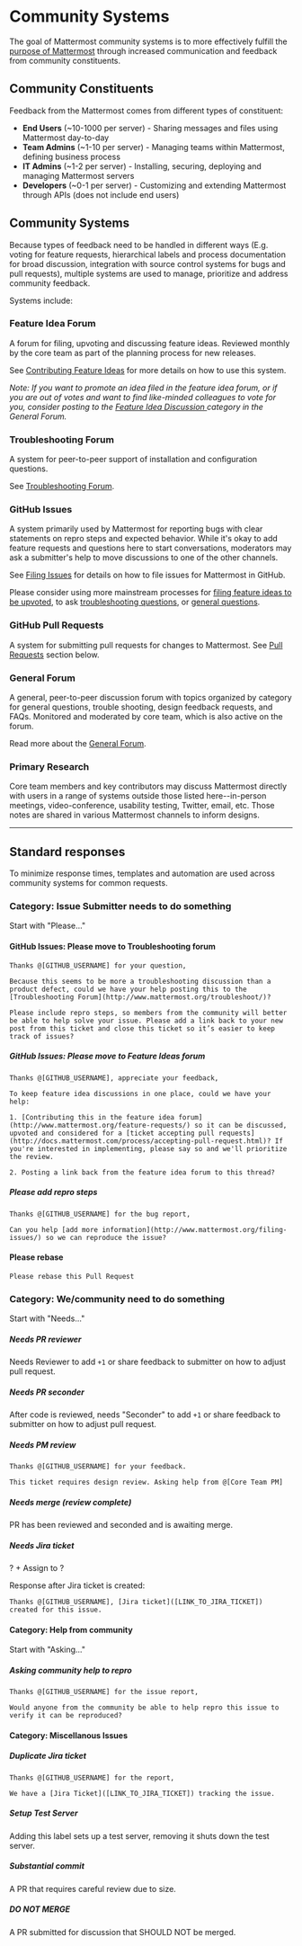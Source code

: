 # Community Systems 

The goal of Mattermost community systems is to more effectively fulfill the [purpose of Mattermost](http://www.mattermost.org/vision/) through increased communication and feedback from community constituents. 

## Community Constituents 

Feedback from the Mattermost comes from different types of constituent: 

- **End Users** (~10-1000 per server) - Sharing messages and files using Mattermost day-to-day
- **Team Admins** (~1-10 per server) - Managing teams within Mattermost, defining business process
- **IT Admins** (~1-2 per server) - Installing, securing, deploying and managing Mattermost servers 
- **Developers** (~0-1 per server) - Customizing and extending Mattermost through APIs (does not include end users)

## Community Systems

Because types of feedback need to be handled in different ways (E.g. voting for feature requests, hierarchical labels and process documentation for broad discussion, integration with source control systems for bugs and pull requests), multiple systems are used to manage, prioritize and address community feedback. 

Systems include: 

###  Feature Idea Forum 

A forum for filing, upvoting and discussing feature ideas. Reviewed monthly by the core team as part of the planning process for new releases. 

See [Contributing Feature Ideas](http://www.mattermost.org/feature-requests/) for more details on how to use this system. 

_Note: If you want to promote an idea filed in the feature idea forum, or if you are out of votes and want to find like-minded colleagues to vote for you, consider posting to the [Feature Idea Discussion ](https://forum.mattermost.org/t/how-to-use-feature-idea-discussion/63/1) category in the General Forum._


###  Troubleshooting Forum 

A system for peer-to-peer support of installation and configuration questions. 

See [Troubleshooting Forum](https://forum.mattermost.org/t/about-the-trouble-shooting-category/150/1).


### GitHub Issues 

A system primarily used by Mattermost for reporting bugs with clear statements on repro steps and expected behavior. While it's okay to add feature requests and questions here to start conversations, moderators may ask a submitter's help to move discussions to one of the other channels. 

See [Filing Issues](http://www.mattermost.org/filing-issues/) for details on how to file issues for Mattermost in GitHub.

Please consider using more mainstream processes for [filing feature ideas to be upvoted](https://github.com/mattermost/platform/blob/master/doc/process/overview.md#feature-idea-forum), to ask [troubleshooting questions](https://github.com/mattermost/platform/blob/master/doc/process/overview.md#troubleshooting-forum), or [general questions](https://github.com/mattermost/platform/blob/master/doc/process/overview.md#general-forum). 

### GitHub Pull Requests 

A system for submitting pull requests for changes to Mattermost. See [Pull Requests](https://github.com/mattermost/platform/blob/master/doc/process/overview.md#merge-requests) section below. 

### General Forum 

A general, peer-to-peer discussion forum with topics organized by category for general questions, trouble shooting, design feedback requests, and FAQs. Monitored and moderated by core team, which is also active on the forum.

Read more about the [General Forum](https://forum.mattermost.org/t/welcome-to-mattermost-community-discussion/8). 

### Primary Research 

Core team members and key contributors may discuss Mattermost directly with users in a range of systems outside those listed here--in-person meetings, video-conference, usability testing, Twitter, email, etc. Those notes are shared in various Mattermost channels to inform designs. 


___

## Standard responses 

To minimize response times, templates and automation are used across community systems for common requests. 

### Category: Issue Submitter needs to do something

Start with "Please..."

#### GitHub Issues: Please move to Troubleshooting forum

```
Thanks @[GITHUB_USERNAME] for your question, 

Because this seems to be more a troubleshooting discussion than a product defect, could we have your help posting this to the [Troubleshooting Forum](http://www.mattermost.org/troubleshoot/)? 

Please include repro steps, so members from the community will better be able to help solve your issue. Please add a link back to your new post from this ticket and close this ticket so it’s easier to keep track of issues? 
```

##### GitHub Issues: Please move to Feature Ideas forum

```
Thanks @[GITHUB_USERNAME], appreciate your feedback, 

To keep feature idea discussions in one place, could we have your help: 

1. [Contributing this in the feature idea forum](http://www.mattermost.org/feature-requests/) so it can be discussed, upvoted and considered for a [ticket accepting pull requests](http://docs.mattermost.com/process/accepting-pull-request.html)? If you're interested in implementing, please say so and we'll prioritize the review. 

2. Posting a link back from the feature idea forum to this thread? 
```

##### Please add repro steps 

```
Thanks @[GITHUB_USERNAME] for the bug report, 

Can you help [add more information](http://www.mattermost.org/filing-issues/) so we can reproduce the issue? 
```

#### Please rebase 

```
Please rebase this Pull Request
```

### Category: We/community need to do something 

Start with "Needs..."

##### Needs PR reviewer

Needs Reviewer to add `+1` or share feedback to submitter on how to adjust pull request. 

##### Needs PR seconder

After code is reviewed, needs "Seconder" to add `+1` or share feedback to submitter on how to adjust pull request. 

##### Needs PM review

```
Thanks @[GITHUB_USERNAME] for your feedback. 

This ticket requires design review. Asking help from @[Core Team PM]
```

##### Needs merge (review complete)

PR has been reviewed and seconded and is awaiting merge. 

##### Needs Jira ticket

? + Assign to ?

Response after Jira ticket is created:

```
Thanks @[GITHUB_USERNAME], [Jira ticket]([LINK_TO_JIRA_TICKET]) created for this issue. 
```

#### Category: Help from community 

Start with "Asking..."

##### Asking community help to repro 

```
Thanks @[GITHUB_USERNAME] for the issue report, 

Would anyone from the community be able to help repro this issue to verify it can be reproduced? 
```

#### Category: Miscellanous Issues

##### Duplicate Jira ticket

```
Thanks @[GITHUB_USERNAME] for the report, 

We have a [Jira Ticket]([LINK_TO_JIRA_TICKET]) tracking the issue. 
```

##### Setup Test Server

Adding this label sets up a test server, removing it shuts down the test server. 

##### Substantial commit

A PR that requires careful review due to size. 

##### DO NOT MERGE 

A PR submitted for discussion that SHOULD NOT be merged.
